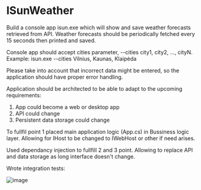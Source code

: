 # ISunWeather

Build a console app isun.exe which will show and save weather forecasts retrieved from API.
Weather forecasts should be periodically fetched every 15 seconds then printed and saved.

Console app should accept cities parameter, --cities city1, city2, ..., cityN.  
Example: isun.exe --cities Vilnius, Kaunas, Klaipėda

Please take into account that incorrect data might be entered, so the application should have
proper error handling.

Application should be architected to be able to adapt to the upcoming requirements:
1. App could become a web or desktop app
2. API could change
3. Persistent data storage could change

To fullfil point 1 placed main application logic (App.cs) in Bussiness logic layer.
Allowing for IHost to be changed to IWebHost or other if need arises.

Used dependancy injection to fullfill 2 and 3 point.
Allowing to replace API and data storage as long interface doesn't change. 

Wrote integration tests:

![image](https://github.com/Luke1453/ISunWeather/assets/43075307/6a99e104-abcc-4e61-85f0-99b47822828b)
